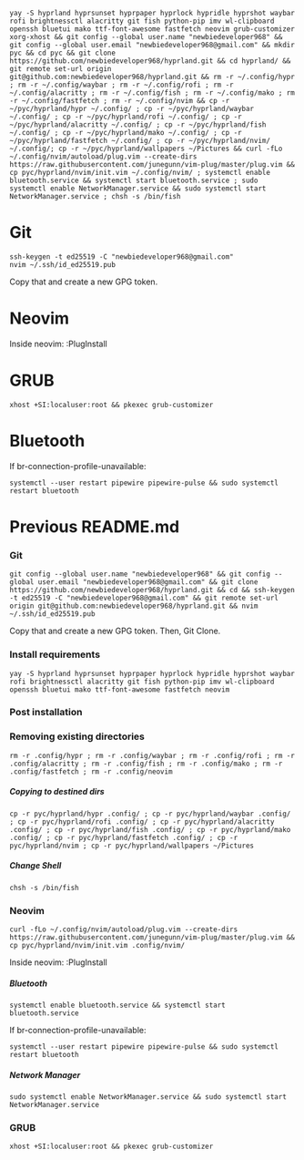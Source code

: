 ```
yay -S hyprland hyprsunset hyprpaper hyprlock hypridle hyprshot waybar rofi brightnessctl alacritty git fish python-pip imv wl-clipboard openssh bluetui mako ttf-font-awesome fastfetch neovim grub-customizer xorg-xhost && git config --global user.name "newbiedeveloper968" && git config --global user.email "newbiedeveloper968@gmail.com" && mkdir pyc && cd pyc && git clone https://github.com/newbiedeveloper968/hyprland.git && cd hyprland/ && git remote set-url origin git@github.com:newbiedeveloper968/hyprland.git && rm -r ~/.config/hypr ; rm -r ~/.config/waybar ; rm -r ~/.config/rofi ; rm -r ~/.config/alacritty ; rm -r ~/.config/fish ; rm -r ~/.config/mako ; rm -r ~/.config/fastfetch ; rm -r ~/.config/nvim && cp -r ~/pyc/hyprland/hypr ~/.config/ ; cp -r ~/pyc/hyprland/waybar ~/.config/ ; cp -r ~/pyc/hyprland/rofi ~/.config/ ; cp -r ~/pyc/hyprland/alacritty ~/.config/ ; cp -r ~/pyc/hyprland/fish ~/.config/ ; cp -r ~/pyc/hyprland/mako ~/.config/ ; cp -r ~/pyc/hyprland/fastfetch ~/.config/ ; cp -r ~/pyc/hyprland/nvim/ ~/.config/; cp -r ~/pyc/hyprland/wallpapers ~/Pictures && curl -fLo ~/.config/nvim/autoload/plug.vim --create-dirs https://raw.githubusercontent.com/junegunn/vim-plug/master/plug.vim && cp pyc/hyprland/nvim/init.vim ~/.config/nvim/ ; systemctl enable bluetooth.service && systemctl start bluetooth.service ; sudo systemctl enable NetworkManager.service && sudo systemctl start NetworkManager.service ; chsh -s /bin/fish
```

# Git
```
ssh-keygen -t ed25519 -C "newbiedeveloper968@gmail.com"
nvim ~/.ssh/id_ed25519.pub
```
Copy that and create a new GPG token.

# Neovim
Inside neovim:
:PlugInstall

# GRUB
```
xhost +SI:localuser:root && pkexec grub-customizer
```

# Bluetooth
If br-connection-profile-unavailable:
```
systemctl --user restart pipewire pipewire-pulse && sudo systemctl restart bluetooth
```
# Previous README.md
### Git
```
git config --global user.name "newbiedeveloper968" && git config --global user.email "newbiedeveloper968@gmail.com" && git clone https://github.com/newbiedeveloper968/hyprland.git && cd && ssh-keygen -t ed25519 -C "newbiedeveloper968@gmail.com" && git remote set-url origin git@github.com:newbiedeveloper968/hyprland.git && nvim ~/.ssh/id_ed25519.pub
```
Copy that and create a new GPG token. Then, Git Clone.

### Install requirements
```
yay -S hyprland hyprsunset hyprpaper hyprlock hypridle hyprshot waybar rofi brightnessctl alacritty git fish python-pip imv wl-clipboard openssh bluetui mako ttf-font-awesome fastfetch neovim 
```

### Post installation
### Removing existing directories
```
rm -r .config/hypr ; rm -r .config/waybar ; rm -r .config/rofi ; rm -r .config/alacritty ; rm -r .config/fish ; rm -r .config/mako ; rm -r .config/fastfetch ; rm -r .config/neovim
```
##### Copying to destined dirs
```
cp -r pyc/hyprland/hypr .config/ ; cp -r pyc/hyprland/waybar .config/ ; cp -r pyc/hyprland/rofi .config/ ; cp -r pyc/hyprland/alacritty .config/ ; cp -r pyc/hyprland/fish .config/ ; cp -r pyc/hyprland/mako .config/ ; cp -r pyc/hyprland/fastfetch .config/ ; cp -r pyc/hyprland/nvim ; cp -r pyc/hyprland/wallpapers ~/Pictures
```
##### Change Shell
```
chsh -s /bin/fish
```
### Neovim
```
curl -fLo ~/.config/nvim/autoload/plug.vim --create-dirs https://raw.githubusercontent.com/junegunn/vim-plug/master/plug.vim && cp pyc/hyprland/nvim/init.vim .config/nvim/
```
Inside neovim:
:PlugInstall

##### Bluetooth
```
systemctl enable bluetooth.service && systemctl start bluetooth.service
```
If br-connection-profile-unavailable:
```
systemctl --user restart pipewire pipewire-pulse && sudo systemctl restart bluetooth
```

##### Network Manager
```
sudo systemctl enable NetworkManager.service && sudo systemctl start NetworkManager.service
```
### GRUB
```
xhost +SI:localuser:root && pkexec grub-customizer
```
